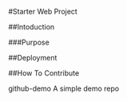 #Starter Web Project

##Intoduction

###Purpose

##Deployment

##How To Contribute



 github-demo
A simple demo repo
